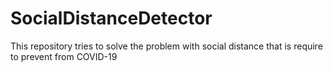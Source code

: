 # SocialDistanceDetector
This repository tries to solve the problem with social distance that is require to prevent from COVID-19
